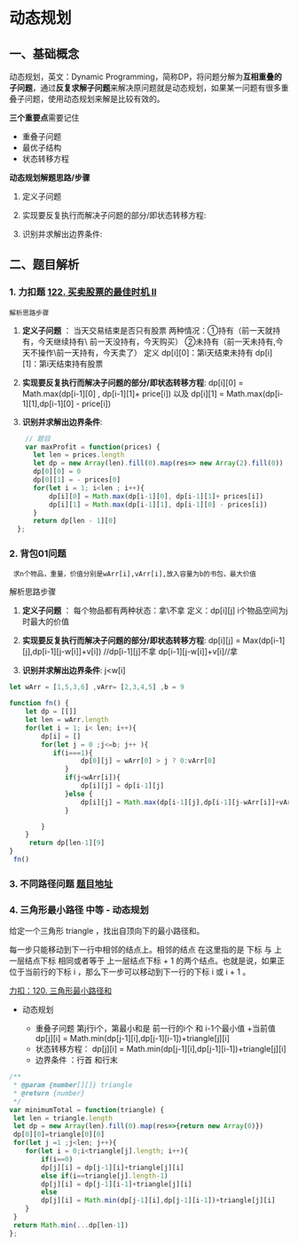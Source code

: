 # 动态规划

## 一、基础概念

  动态规划，英文：Dynamic Programming，简称DP，将问题分解为**互相重叠的子问题**，通过**反复求解子问题**来解决原问题就是动态规划，如果某一问题有很多重叠子问题，使用动态规划来解是比较有效的。

**三个重要点**需要记住

- 重叠子问题
- 最优子结构
- 状态转移方程

**动态规划解题思路/步骤**

1. 定义子问题

2. 实现要反复执行而解决子问题的部分/即状态转移方程: 

3. 识别并求解出边界条件:

## 二、题目解析

### 1. 力扣题  [122. 买卖股票的最佳时机 II](https://leetcode.cn/problems/best-time-to-buy-and-sell-stock-ii/)

    解析思路步骤

1.  **定义子问题** ：  当天交易结束是否只有股票 两种情况：①持有（前一天就持有，今天继续持有\ 前一天没持有，今天购买） ②未持有（前一天未持有,今天不操作\前一天持有，今天卖了） 定义 dp[i][0]：第i天结束未持有  dp[i][1]：第i天结束持有股票

2. **实现要反复执行而解决子问题的部分/即状态转移方程**:  dp[i][0] = Math.max(dp[i-1][0] , dp[i-1][1]+ price[i]) 以及 dp[i][1] = Math.max(dp[i-1][1],dp[i-1][0] - price[i])

3. **识别并求解出边界条件**:  

```javascript
    // 题目
    var maxProfit = function(prices) {
      let len = prices.length
      let dp = new Array(len).fill(0).map(res=> new Array(2).fill(0))
      dp[0][0] = 0
      dp[0][1] = - prices[0] 
      for(let i = 1; i<len ; i++){
          dp[i][0] = Math.max(dp[i-1][0], dp[i-1][1]+ prices[i])
          dp[i][1] = Math.max(dp[i-1][1], dp[i-1][0] - prices[i])   
      }
      return dp[len - 1][0]
  };
```

### 2. 背包01问题

     求n个物品，重量，价值分别是wArr[i],vArr[i],放入容量为b的书包，最大价值


 解析思路步骤

1.  **定义子问题** ：  每个物品都有两种状态：拿\不拿  定义：dp[i][j] i个物品空间为j时最大的价值

2. **实现要反复执行而解决子问题的部分/即状态转移方程**:  dp[i][j] = Max(dp[i-1][j],dp[i-1][j-w[i]]+v[i]) //dp[i-1][j]不拿  dp[i-1][j-w[i]]+v[i]//拿

3. **识别并求解出边界条件**: j<w[i]

```javascript
let wArr = [1,5,3,6] ,vArr= [2,3,4,5] ,b = 9

function fn() {
    let dp = [[]]
    let len = wArr.length
    for(let i = 1; i< len; i++){
        dp[i] = []
        for(let j = 0 ;j<=b; j++ ){
           if(i===1){
                  dp[0][j] = wArr[0] > j ? 0:vArr[0]
              }
              if(j<wArr[i]){
                  dp[i][j] = dp[i-1][j]
              }else {
                  dp[i][j] = Math.max(dp[i-1][j],dp[i-1][j-wArr[i]]+vArr[i])
              }

        }
    }
     return dp[len-1][9]
}
 fn()
```

### 3. 不同路径问题 [题目地址](https://leetcode.cn/problems/unique-paths/)

### 4. 三角形最小路径 中等 - 动态规划

给定一个三角形 triangle ，找出自顶向下的最小路径和。

每一步只能移动到下一行中相邻的结点上。相邻的结点 在这里指的是 下标 与 上一层结点下标 相同或者等于 上一层结点下标 + 1 的两个结点。也就是说，如果正位于当前行的下标 i ，那么下一步可以移动到下一行的下标 i 或 i + 1 。

[力扣：120. 三角形最小路径和](https://leetcode.cn/problems/triangle/description/)

- 动态规划

    - 重叠子问题 第j行i个，第最小和是 前一行的i个 和 i-1个最小值 +当前值 dp[j][i] = Math.min(dp[j-1][i],dp[j-1][i-1])+triangle[j][i]
    - 状态转移方程： dp[j][i] = Math.min(dp[j-1][i],dp[j-1][i-1])+triangle[j][i]
    - 边界条件 ：行首 和行末

```javascript
/**
 * @param {number[][]} triangle
 * @return {number}
 */
var minimumTotal = function(triangle) {
 let len = triangle.length
 let dp = new Array(len).fill(0).map(res=>{return new Array(0)})
 dp[0][0]=triangle[0][0]
 for(let j =1 ;j<len; j++){
    for(let i = 0;i<triangle[j].length; i++){
        if(i==0) 
        dp[j][i] = dp[j-1][i]+triangle[j][i]
        else if(i==triangle[j].length-1)
        dp[j][i] = dp[j-1][i-1]+triangle[j][i]
        else
        dp[j][i] = Math.min(dp[j-1][i],dp[j-1][i-1])+triangle[j][i]
    }
 }
 return Math.min(...dp[len-1])
};

```

